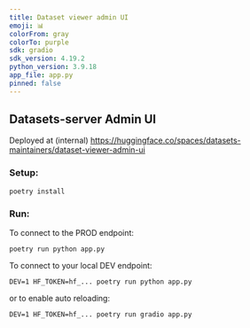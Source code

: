 ```yaml
---
title: Dataset viewer admin UI
emoji: 📊
colorFrom: gray
colorTo: purple
sdk: gradio
sdk_version: 4.19.2
python_version: 3.9.18
app_file: app.py
pinned: false
---
```


## Datasets-server Admin UI

Deployed at (internal) https://huggingface.co/spaces/datasets-maintainers/dataset-viewer-admin-ui

### Setup:

```
poetry install
```

### Run:

To connect to the PROD endpoint:

```
poetry run python app.py
```

To connect to your local DEV endpoint:

```
DEV=1 HF_TOKEN=hf_... poetry run python app.py
```
or to enable auto reloading:
```
DEV=1 HF_TOKEN=hf_... poetry run gradio app.py
```
